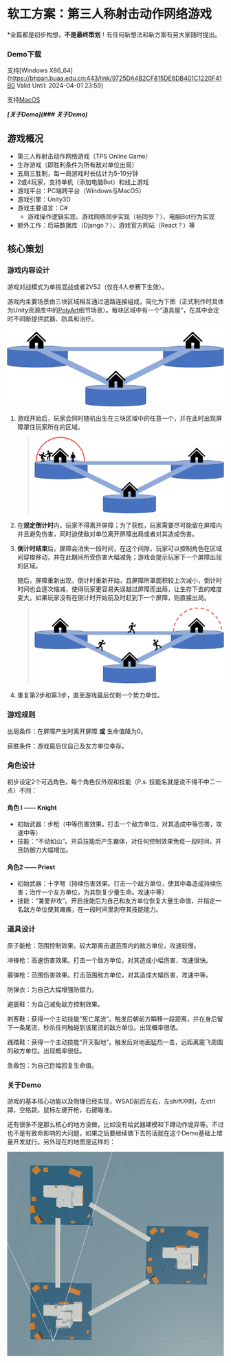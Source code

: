 # 软工方案：第三人称射击动作网络游戏

\*全篇都是初步构想，**不是最终策划**！有任何新想法和新方案有劳大家随时提出。

### Demo下载

支持[Windows X86_64](https://bhpan.buaa.edu.cn:443/link/9725DA4B2CF815DE6DB401C1220F41B0
Valid Until: 2024-04-01 23:59)

支持[MacOS](https://bhpan.buaa.edu.cn:443/link/988E3D92560DD8D5C3DD79233CEF4E28)

***[关于Demo](### 关于Demo)***

## 游戏概况

* 第三人称射击动作网络游戏（TPS Online Game）
* 生存游戏（即胜利条件为所有敌对单位出局）
* 五局三胜制，每一局游戏时长估计为5-10分钟
* 2或4玩家，支持单机（添加电脑Bot）和线上游戏
* 游戏平台：PC端跨平台（Windows与MacOS）
* 游戏引擎：Unity3D
* 游戏主要语言：C#
  * 游戏操作逻辑实现、游戏网络同步实现（祯同步？）、电脑Bot行为实现
* 额外工作：后端数据库（Django？）、游戏官方网站（React？）等

## 核心策划

### 游戏内容设计

游戏对战模式为单挑混战或者2VS2（仅在4人参赛下生效）。

游戏内主要场景由三块区域相互通过道路连接组成，简化为下图（正式制作时具体为Unity资源库中的[PolyArt](https://tse1-mm.cn.bing.net/th/id/R-C.cdefd16fdbfe6d05c9df8176287530af?rik=VZbjZxOODzMuHQ&riu=http%3a%2f%2fabduzeedo.com%2fsites%2fdefault%2ffiles%2fstyles%2fhome_cover%2fpublic%2foriginals%2fbreaking_bad_low_poly_by_error_23-d73ouop.png%3fitok%3deAn4A2Ub&ehk=FLorztsoaWZK8DmLIP3acaR%2bObZG8iKDyKyKeKFDL2Y%3d&risl=&pid=ImgRaw&r=0)细节场景）。每块区域中有一个“道具屋”，在其中会定时不间断提供武器、防具和治疗。

![image-20220304224855794](./imgs/image-20220304224855794.png)

1. 游戏开始后，玩家会同时随机出生在三块区域中的任意一个，并在此时出现屏障罩住玩家所在的区域。

   > ![image-20220305132714697](./imgs/image-20220305132714697.png)

2. 在**规定倒计时**内，玩家不得离开屏障；为了获胜，玩家需要尽可能留在屏障内并且避免伤害，同时迫使敌对单位离开屏障出局或者对其造成伤害。

3. **倒计时结束**后，屏障会消失一段时间，在这个间隙，玩家可以控制角色在区域间穿梭移动，并在此期间所受伤害大幅减免；游戏会提示玩家下一个屏障出现的区域。

   随后，屏障重新出现，倒计时重新开始，且屏障所罩面积较上次减小，倒计时时间也会逐次缩减，使得玩家更容易失误越过屏障而出局，让生存下去的难度变大。如果玩家没有在倒计时开始前及时赶到下一个屏障，则直接出局。

   > ![image-20220305133257001](./imgs/image-20220305133257001.png)

4. 重复第2步和第3步，直至游戏最后仅剩一个势力单位。

### 游戏规则

出局条件：在屏障产生时离开屏障 **或** 生命值降为0。

获胜条件：游戏最后仅自己及友方单位幸存。

### 角色设计

初步设定2个可选角色，每个角色仅外观和技能（P.s. 技能名就是说不得不中二一点）不同：

#### 角色 I —— Knight

* 初始武器：步枪（中等伤害效果。打击一个敌方单位，对其造成中等伤害，攻速中等）
* 技能：“不动如山”。开启技能后产生霸体，对任何控制效果免疫一段时间，并且防御力大幅增加。

#### 角色2 —— Priest

* 初始武器：十字弩（持续伤害效果。打击一个敌方单位，使其中毒造成持续伤害；治疗一个友方单位，为其恢复少量生命。攻速中等）
* 技能：“兼爱非攻”。开启技能后为自己和友方单位恢复大量生命值，并指定一名敌方单位使其瘫痪，在一段时间里剥夺其技能能力。

### 道具设计

原子能枪：范围控制效果。较大距离击退范围内的敌方单位，攻速较慢。

冲锋枪：高速伤害效果。打击一个敌方单位，对其造成小幅伤害，攻速很快。

霰弹枪：范围伤害效果。打击范围敌方单位，对其造成大幅伤害，攻速中等。

防弹衣：为自己大幅增强防御力。

避震鞋：为自己减免敌方控制效果。

刺客鞋：获得一个主动技能“死亡尾流”。触发后朝前方瞬移一段距离，并在身后留下一条尾流，秒杀任何触碰到该尾流的敌方单位。出现概率很低。

践踏鞋：获得一个主动技能“开天裂地”。触发后对地面猛烈一击，远距离震飞周围的敌方单位。出现概率很低。

急救包：为自己巨幅回复生命值。

### 关于Demo

游戏的基本核心功能以及物理已经实现，WSAD前后左右，左shift冲刺，左ctrl蹲，空格跳，鼠标左键开枪，右键瞄准。

还有很多不是那么核心的地方没做，比如没有给武器建模和下蹲动作诡异等。不过也不是有致命影响的大问题，如果之后要继续做下去的话就在这个Demo基础上增量开发就行。另外现在的地图是这样的：

![2561646662586_.pic](./imgs/2561646662586_.pic.jpg)
